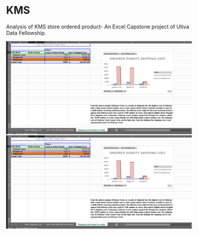 # KMS
Analysis of KMS store ordered product- An Excel Capstone project of Utiva Data Fellowship. 


<img src='https://github.com/thetundedoherty/KMS/blob/main/Excel%20Capstone%20Project.%20-%20Excel%201%20(2).png' width='1650'>

<img src='https://github.com/thetundedoherty/KMS/blob/main/Excel%20Capstone%20Project.%20-%20Excel%201%20(2).png' width='1650'>
